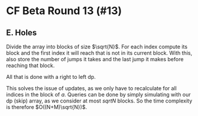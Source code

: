 # CF Beta Round 13 (#13)

## E. Holes
Divide the array into blocks of size $\sqrt{N}$. For each index compute its block and the first index it will reach that is not in its current block. With this, also store the number of jumps it takes and the last jump it makes before reaching that block.

All that is done with a right to left dp.

This solves the issue of updates, as we only have to recalculate for all indices in the block of $a$. Queries can be done by simply simulating with our dp (skip) array, as we consider at most $sqrt{N}$ blocks. So the time complexity is therefore $O((N+M)\sqrt{N})$.